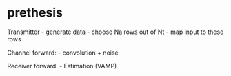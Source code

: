 # prethesis
 

Transmitter
    - generate data
    - choose Na rows out of Nt
    - map input to these rows

Channel
    forward:
    - convolution + noise

Receiver
    forward:
    - Estimation (VAMP)